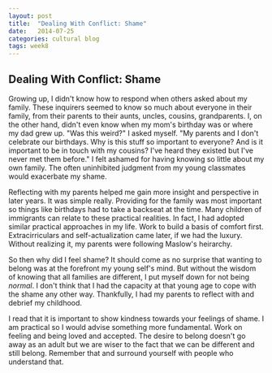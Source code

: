 ```yaml
---
layout: post
title:  "Dealing With Conflict: Shame"
date:   2014-07-25
categories: cultural blog
tags: week8
---
```


<section>
	<h2>Dealing With Conflict: Shame</h2>
	<article>
		<p>
			Growing up, I didn't know how to respond when others asked about my family. These inquirers seemed to know so much about everyone in their family, from their parents to their aunts, uncles, cousins, grandparents. I, on the other hand, didn't even know when my mom's birthday was or where my dad grew up. "Was this weird?" I asked myself. "My parents and I don't celebrate our birthdays. Why is this stuff so important to everyone? And is it important to be in touch with my cousins? I've heard they existed but I've never met them before."  I felt ashamed for having knowing so little about my own family. The often uninhibited judgment from my young classmates would exacerbate my shame.
		</p>
		<p>
			Reflecting with my parents helped me gain more insight and perspective in later years. It was simple really. Providing for the family was most important so things like birthdays had to take a backseat at the time. Many children of immigrants can relate to these practical realities. In fact, I had adopted similar practical approaches in my life. Work to build a basis of comfort first. Extracirriculars and self-actualization came later, if we had the luxury. Without realizing it, my parents were following Maslow's heirarchy. 
		</p>
		<p>
			So then why did I feel shame? It should come as no surprise that wanting to belong was at the forefront my young self's mind. But without the wisdom of knowing that all families are different, I put myself down for not being <i>normal</i>. I don't think that I had the capacity at that young age to cope with the shame any other way. Thankfully, I had my parents to reflect with and debrief my childhood.
		</p>
		<p>
			I read that it is important to show kindness towards your feelings of shame. I am practical so I would advise something more fundamental. Work on feeling and being loved and accepted. The desire to belong doesn't go away as an adult but we are wiser to the fact that we can be different and still belong. Remember that and surround yourself with people who understand that.
		</p>
	</article>
</section>
